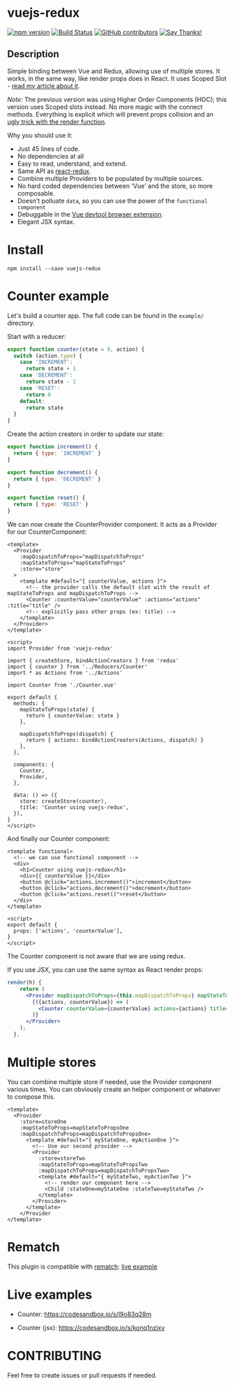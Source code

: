 # vuejs-redux

[![npm version](https://badge.fury.io/js/vuejs-redux.svg)](https://badge.fury.io/js/vuejs-redux)
[![Build Status](https://travis-ci.com/titouancreach/vuejs-redux.svg?branch=master)](https://travis-ci.com/titouancreach/vuejs-redux)
[![GitHub contributors](https://img.shields.io/github/contributors/titouancreach/vuejs-redux.svg)](https://github.com/titouancreach/vuejs-redux/graphs/contributors/)
[![Say Thanks!](https://img.shields.io/badge/Say%20Thanks-!-1EAEDB.svg)](https://saythanks.io/to/titouancreach)

## Description

Simple binding between Vue and Redux, allowing use of multiple stores.
It works, in the same way, like render props does in React. It uses Scoped Slot - [read my article about it](https://medium.com/@titouan.creach_44544/emulate-render-props-in-vuejs-c14086dc8dfa).

_Note:_
The previous version was using Higher Order Components (HOC); this version uses Scoped slots instead.
No more magic with the connect methods. Everything is explicit which will prevent props collision
and an [ugly trick with the render function](https://github.com/vuejs/vue/issues/6201).

Why you should use it:

- Just 45 lines of code.
- No dependencies at all
- Easy to read, understand, and extend.
- Same API as [react-redux](https://github.com/reactjs/react-redux).
- Combine multiple Providers to be populated by multiple sources.
- No hard coded dependencies between 'Vue' and the store, so more composable.
- Doesn't polluate `data`, so you can use the power of the `functional component`
- Debuggable in the [Vue devtool browser extension](https://github.com/vuejs/vue-devtools).
- Elegant JSX syntax.

# Install

```
npm install --save vuejs-redux
```

# Counter example

Let's build a counter app. The full code can be found in the `example/` directory.

Start with a reducer:

```javascript
export function counter(state = 0, action) {
  switch (action.type) {
    case 'INCREMENT':
      return state + 1
    case 'DECREMENT':
      return state - 1
    case 'RESET':
      return 0
    default:
      return state
  }
}
```

Create the action creators in order to update our state:

```javascript
export function increment() {
  return { type: 'INCREMENT' }
}

export function decrement() {
  return { type: 'DECREMENT' }
}

export function reset() {
  return { type: 'RESET' }
}
```

We can now create the CounterProvider component. It acts as a Provider for our CounterComponent:

```vue
<template>
  <Provider
    :mapDispatchToProps="mapDispatchToProps"
    :mapStateToProps="mapStateToProps"
    :store="store"
  >
    <template #default="{ counterValue, actions }">
      <!-- the provider calls the default slot with the result of mapStateToProps and mapDispatchToProps -->
      <Counter :counterValue="counterValue" :actions="actions" :title="title" />
      <!-- explicitly pass other props (ex: title) -->
    </template>
  </Provider>
</template>

<script>
import Provider from 'vuejs-redux'

import { createStore, bindActionCreators } from 'redux'
import { counter } from '../Reducers/Counter'
import * as Actions from '../Actions'

import Counter from './Counter.vue'

export default {
  methods: {
    mapStateToProps(state) {
      return { counterValue: state }
    },

    mapDispatchToProps(dispatch) {
      return { actions: bindActionCreators(Actions, dispatch) }
    },
  },

  components: {
    Counter,
    Provider,
  },

  data: () => ({
    store: createStore(counter),
    title: 'Counter using vuejs-redux',
  }),
}
</script>
```

And finally our Counter component:

```vue
<template functional>
  <!-- we can use functional component -->
  <div>
    <h1>Counter using vuejs-redux</h1>
    <div>{{ counterValue }}</div>
    <button @click="actions.increment()">increment</button>
    <button @click="actions.decrement()">decrement</button>
    <button @click="actions.reset()">reset</button>
  </div>
</template>

<script>
export default {
  props: ['actions', 'counterValue'],
}
</script>
```

The Counter component is not aware that we are using redux.

If you use JSX, you can use the same syntax as React render props:

```jsx
render(h) {
    return (
      <Provider mapDispatchToProps={this.mapDispatchToProps} mapStateToProps={this.mapStateToProps} store={this.store}>
        {({actions, counterValue}) => (
          <Counter counterValue={counterValue} actions={actions} title={this.title} />
        )}
      </Provider>
    );
  },
```

# Multiple stores

You can combine multiple store if needed, use the Provider component various times.
You can obviously create an helper component or whatever to compose this.

```vue
<template>
  <Provider
    :store=storeOne
    :mapStateToProps=mapStateToPropsOne
    :mapDispatchToProps=mapDispatchToPropsOne>
      <template #default="{ myStateOne, myActionOne }">
        <!-- Use our second provider -->
        <Provider
          :store=storeTwo
          :mapStateToProps=mapStateToPropsTwo
          :mapDispatchToProps=mapDispatchToPropsTwo>
          <template #default="{ myStateTwo, myActionTwo }">
            <!-- render our component here -->
            <Child :stateOne=myStateOne :stateTwo=myStateTwo />
          </template>
        </Provider>
      </template>
    </Provider
</template>
```

# Rematch

This plugin is compatible with [rematch](https://github.com/rematch/rematch): [live example](https://codesandbox.io/s/n3373olqo0)

# Live examples

- Counter: https://codesandbox.io/s/l9o83q28m

- Counter (jsx): https://codesandbox.io/s/konq1nzjxv

# CONTRIBUTING

Feel free to create issues or pull requests if needed.
